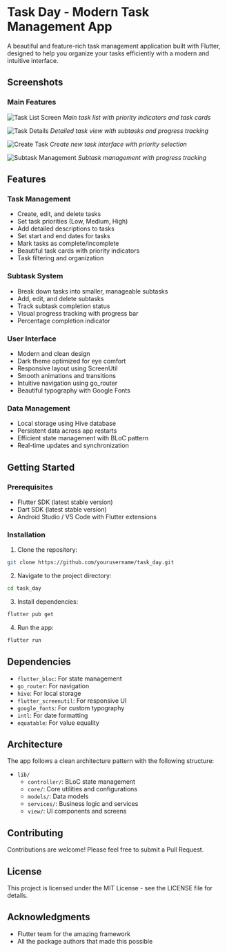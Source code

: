 # Task Day - Modern Task Management App

A beautiful and feature-rich task management application built with Flutter, designed to help you organize your tasks efficiently with a modern and intuitive interface.

## Screenshots

### Main Features
![Task List Screen](assets/images/task_list.png)
*Main task list with priority indicators and task cards*

![Task Details](assets/images/task_details.png)
*Detailed task view with subtasks and progress tracking*

![Create Task](assets/images/create_task.png)
*Create new task interface with priority selection*

![Subtask Management](assets/images/subtasks.png)
*Subtask management with progress tracking*

## Features

### Task Management
- Create, edit, and delete tasks
- Set task priorities (Low, Medium, High)
- Add detailed descriptions to tasks
- Set start and end dates for tasks
- Mark tasks as complete/incomplete
- Beautiful task cards with priority indicators
- Task filtering and organization

### Subtask System
- Break down tasks into smaller, manageable subtasks
- Add, edit, and delete subtasks
- Track subtask completion status
- Visual progress tracking with progress bar
- Percentage completion indicator

### User Interface
- Modern and clean design
- Dark theme optimized for eye comfort
- Responsive layout using ScreenUtil
- Smooth animations and transitions
- Intuitive navigation using go_router
- Beautiful typography with Google Fonts

### Data Management
- Local storage using Hive database
- Persistent data across app restarts
- Efficient state management with BLoC pattern
- Real-time updates and synchronization

## Getting Started

### Prerequisites
- Flutter SDK (latest stable version)
- Dart SDK (latest stable version)
- Android Studio / VS Code with Flutter extensions

### Installation

1. Clone the repository:
```bash
git clone https://github.com/yourusername/task_day.git
```

2. Navigate to the project directory:
```bash
cd task_day
```

3. Install dependencies:
```bash
flutter pub get
```

4. Run the app:
```bash
flutter run
```

## Dependencies

- `flutter_bloc`: For state management
- `go_router`: For navigation
- `hive`: For local storage
- `flutter_screenutil`: For responsive UI
- `google_fonts`: For custom typography
- `intl`: For date formatting
- `equatable`: For value equality

## Architecture

The app follows a clean architecture pattern with the following structure:

- `lib/`
  - `controller/`: BLoC state management
  - `core/`: Core utilities and configurations
  - `models/`: Data models
  - `services/`: Business logic and services
  - `view/`: UI components and screens

## Contributing

Contributions are welcome! Please feel free to submit a Pull Request.

## License

This project is licensed under the MIT License - see the LICENSE file for details.

## Acknowledgments

- Flutter team for the amazing framework
- All the package authors that made this possible
